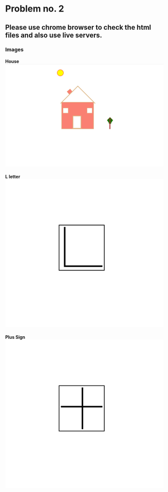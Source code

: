 # Problem no. 2

## Please use chrome browser to check the html files and also use live servers.

### Images 

#### House <img src="/images/house.png" alt="house image">

#### L letter <img src="/images/l-letter.png" alt="L image">

#### Plus Sign <img src="/images/plus-sign.png" alt="Plus image">
